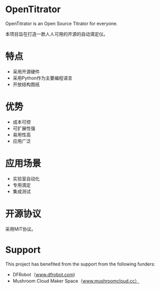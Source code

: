# OpenTitrator
OpenTitrator is an Open Source Titrator for everyone.

本项目旨在打造一款人人可用的开源的自动滴定仪。
# 特点
* 采用开源硬件
* 采用Python作为主要编程语言
* 开放结构图纸
# 优势
* 成本可控
* 可扩展性强
* 易用性高
* 应用广泛
# 应用场景
* 实验室自动化
* 专用滴定
* 集成测试

# 开源协议
采用MIT协议。

# Support
This project has benefited from the support from the following funders:

* DFRobot（www.dfrobot.com)
* Mushroom Cloud Maker Space（www.mushroomcloud.cc）
